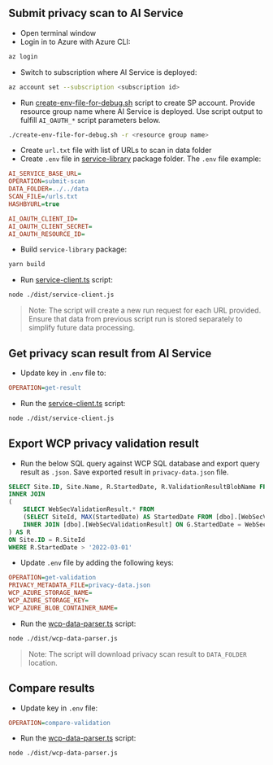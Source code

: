 <!--
Copyright (c) Microsoft Corporation. All rights reserved.
Licensed under the MIT License.
-->

## Submit privacy scan to AI Service

-   Open terminal window
-   Login in to Azure with Azure CLI:

```bash
az login
```

-   Switch to subscription where AI Service is deployed:

```bash
az account set --subscription <subscription id>
```

-   Run [create-env-file-for-debug.sh](https://github.com/microsoft/accessibility-insights-service/blob/main/packages/resource-deployment/scripts/create-env-file-for-debug.sh) script to create SP account. Provide resource group name where AI Service is deployed. Use script output to fulfill `AI_OAUTH_*` script parameters below.

```bash
./create-env-file-for-debug.sh -r <resource group name>
```

-   Create `url.txt` file with list of URLs to scan in data folder
-   Create `.env` file in [service-library](https://github.com/microsoft/accessibility-insights-service/tree/main/packages/service-library) package folder. The `.env` file example:

```ini
AI_SERVICE_BASE_URL=
OPERATION=submit-scan
DATA_FOLDER=../../data
SCAN_FILE=/urls.txt
HASHBYURL=true

AI_OAUTH_CLIENT_ID=
AI_OAUTH_CLIENT_SECRET=
AI_OAUTH_RESOURCE_ID=
```

-   Build `service-library` package:

```bash
yarn build
```

-   Run [service-client.ts](https://github.com/microsoft/accessibility-insights-service/blob/main/packages/service-library/src/dev-utilities/service-client.ts) script:

```bash
node ./dist/service-client.js
```

> Note: The script will create a new run request for each URL provided. Ensure that data from previous script run is stored separately to simplify future data processing.

## Get privacy scan result from AI Service

-   Update key in `.env` file to:

```ini
OPERATION=get-result
```

-   Run the [service-client.ts](https://github.com/microsoft/accessibility-insights-service/blob/main/packages/service-library/src/dev-utilities/service-client.ts) script:

```bash
node ./dist/service-client.js
```

## Export WCP privacy validation result

-   Run the below SQL query against WCP SQL database and export query result as `.json`. Save exported result in `privacy-data.json` file.

```SQL
SELECT Site.ID, Site.Name, R.StartedDate, R.ValidationResultBlobName FROM [dbo].[Site]
INNER JOIN
(
	SELECT WebSecValidationResult.* FROM
	(SELECT SiteId, MAX(StartedDate) AS StartedDate FROM [dbo].[WebSecValidationResult] GROUP BY SiteId) AS G
	INNER JOIN [dbo].[WebSecValidationResult] ON G.StartedDate = WebSecValidationResult.StartedDate
) AS R
ON Site.ID = R.SiteId
WHERE R.StartedDate > '2022-03-01'
```

-   Update `.env` file by adding the following keys:

```ini
OPERATION=get-validation
PRIVACY_METADATA_FILE=privacy-data.json
WCP_AZURE_STORAGE_NAME=
WCP_AZURE_STORAGE_KEY=
WCP_AZURE_BLOB_CONTAINER_NAME=
```

-   Run the [wcp-data-parser.ts](https://github.com/microsoft/accessibility-insights-service/blob/main/packages/service-library/src/dev-utilities/wcp-data-parser.ts) script:

```bash
node ./dist/wcp-data-parser.js
```

> Note: The script will download privacy scan result to `DATA_FOLDER` location.

## Compare results

-   Update key in `.env` file:

```ini
OPERATION=compare-validation
```

-   Run the [wcp-data-parser.ts](https://github.com/microsoft/accessibility-insights-service/blob/main/packages/service-library/src/dev-utilities/wcp-data-parser.ts) script:

```bash
node ./dist/wcp-data-parser.js
```
